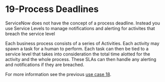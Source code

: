 # 19-Process Deadlines
ServiceNow does not  have the concept of a process deadline. 
Instead you use Service Levels to manage notifications and alerting for activites that breach the service level

 Each business process consists of a series of Activities. Each activity may spawn a task for a human to perform. Each task can then 
 be tied to a service level that takes into consideration the total time alotted for the activity and the whole process. These SLAs can then handle
 any alerting and notifications if they are breached. 
 
 For more information see the previous [use case 18](https://github.com/jamesnyika/SNOWUseCases/blob/master/18-Automatic%20Notification%20and%20Alerting.md).
